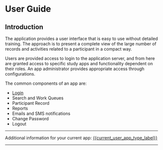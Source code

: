 # User Guide

## Introduction

The application provides a user interface that is easy to use without detailed training. The approach is to present a complete view of the large number of records and activities related to a participant in a compact way.

Users are provided access to login to the application server, and from here are granted access to specific study apps and functionality dependent on their roles. An app administrator provides appropriate access through configurations.

The common components of an app are:

- [Login](login)
- Search and Work Queues
- Participant Record
- Reports
- Emails and SMS notifications
- Change Password
- Logout

---

Additional information for your current app: [{{current_user_app_type_label}}](/help/app_reference/{{current_user_app_type_name::lowercase::id_underscore}}/0_introduction)

---
